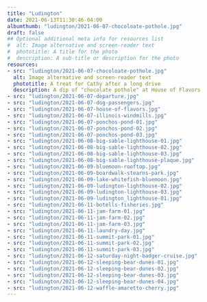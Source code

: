 ```yaml
---
title: "Ludington"
date: 2021-06-13T11:30:46-04:00
albumthumb: "ludington/2021-06-07-chocoloate-pothole.jpg"
draft: false
## Optional additional meta info for resources list
#  alt: Image alternative and screen-reader text
#  phototitle: A title for the photo
#  description: A sub-title or description for the photo
resources:
- src: "ludington/2021-06-07-chocoloate-pothole.jpg"
  alt: Image alternative and screen-reader text
  phototitle: A treat for Cathy after a long drive
  description: A dip of "chocolate pothole" at House of Flavors
- src: "ludington/2021-06-07-departure.jpg"
- src: "ludington/2021-06-07-dog-passengers.jpg"
- src: "ludington/2021-06-07-house-of-flavors.jpg"
- src: "ludington/2021-06-07-illinois-windmills.jpg"
- src: "ludington/2021-06-07-ponchos-pond-01.jpg"
- src: "ludington/2021-06-07-ponchos-pond-02.jpg"
- src: "ludington/2021-06-07-ponchos-pond-03.jpg"
- src: "ludington/2021-06-08-big-sable-lighthouse-01.jpg"
- src: "ludington/2021-06-08-big-sable-lighthouse-02.jpg"
- src: "ludington/2021-06-08-big-sable-lighthouse-03.jpg"
- src: "ludington/2021-06-08-big-sable-lighthouse-plaque.jpg"
- src: "ludington/2021-06-09-bluemoon-rooftop.jpg"
- src: "ludington/2021-06-09-boardwalk-stearns-park.jpg"
- src: "ludington/2021-06-09-lake-whitefish-bluemoon.jpg"
- src: "ludington/2021-06-09-ludington-lighthouse-02.jpg"
- src: "ludington/2021-06-09-ludington-lighthouse-03.jpg"
- src: "ludington/2021-06-09-ludington_lighthouse-01.jpg"
- src: "ludington/2021-06-11-botells-fisheries.jpg"
- src: "ludington/2021-06-11-jam-farm-01.jpg"
- src: "ludington/2021-06-11-jam-farm-02.jpg"
- src: "ludington/2021-06-11-jam-farm-03.jpg"
- src: "ludington/2021-06-11-laundry-day.jpg"
- src: "ludington/2021-06-11-summit-park-01.jpg"
- src: "ludington/2021-06-11-summit-park-02.jpg"
- src: "ludington/2021-06-11-summit-park-03.jpg"
- src: "ludington/2021-06-12-saturday-night-badger-cruise.jpg"
- src: "ludington/2021-06-12-sleeping-bear-dunes-01.jpg"
- src: "ludington/2021-06-12-sleeping-bear-dunes-02.jpg"
- src: "ludington/2021-06-12-sleeping-bear-dunes-03.jpg"
- src: "ludington/2021-06-12-sleeping-bear-dunes-04.jpg"
- src: "ludington/2021-06-12-waffle-amaretto-cherry.jpg"
---
```

